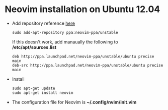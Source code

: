 # Neovim installation on Ubuntu 12.04
* Add repository reference [here](https://launchpad.net/~neovim-ppa/+archive/ubuntu/unstable)
    ```
    sudo add-apt-repository ppa:neovim-ppa/unstable
    ```

    If this doesn't work, add manaually the following to **/etc/apt/sources.list**

    ```
    deb http://ppa.launchpad.net/neovim-ppa/unstable/ubuntu precise main
    deb-src http://ppa.launchpad.net/neovim-ppa/unstable/ubuntu precise main
    ```

* Install
    ```
    sudo apt-get update
    sudo apt-get install neovim
    ```

* The configuration file for Neovim is **~/.config/nvim/init.vim**
